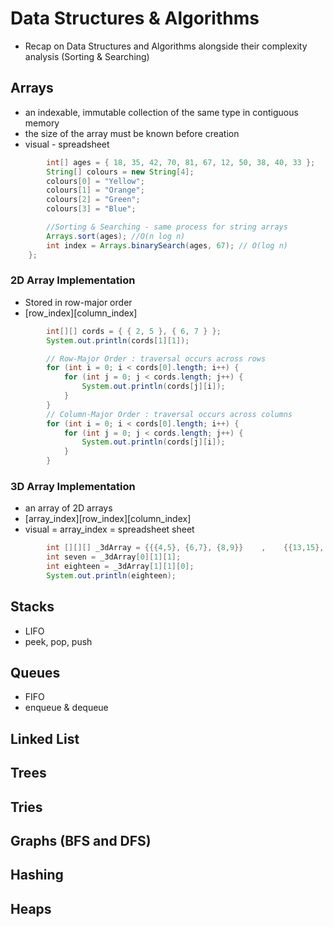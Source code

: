 # Data Structures & Algorithms
- Recap on Data Structures and Algorithms alongside their complexity analysis (Sorting & Searching)

## Arrays
- an indexable, immutable collection of the same type in contiguous memory
- the size of the array must be known before creation
- visual - spreadsheet
```JAVA
        int[] ages = { 18, 35, 42, 70, 81, 67, 12, 50, 38, 40, 33 };
        String[] colours = new String[4];
        colours[0] = "Yellow";
        colours[1] = "Orange";
        colours[2] = "Green";
        colours[3] = "Blue";

        //Sorting & Searching - same process for string arrays
        Arrays.sort(ages); //O(n log n)
        int index = Arrays.binarySearch(ages, 67); // O(log n)
    };
```
### 2D Array Implementation 
- Stored in row-major order
- [row_index][column_index]
```JAVA
        int[][] cords = { { 2, 5 }, { 6, 7 } };
        System.out.println(cords[1][1]);

        // Row-Major Order : traversal occurs across rows
        for (int i = 0; i < cords[0].length; i++) {
            for (int j = 0; j < cords.length; j++) {
                System.out.println(cords[j][i]);
            }
        }
        // Column-Major Order : traversal occurs across columns
        for (int i = 0; i < cords[0].length; i++) {
            for (int j = 0; j < cords.length; j++) {
                System.out.println(cords[j][i]);
            }
        }
```
### 3D Array Implementation 
- an array of 2D arrays
- [array_index][row_index][column_index]
- visual = array_index = spreadsheet sheet
```JAVA
        int [][][] _3dArray = {{{4,5}, {6,7}, {8,9}}    ,    {{13,15}, {18,20}, {17,68}}};
        int seven = _3dArray[0][1][1];
        int eighteen = _3dArray[1][1][0];
        System.out.println(eighteen);
```

## Stacks
- LIFO 
- peek, pop, push


## Queues
- FIFO 
- enqueue & dequeue 
## Linked List


## Trees
## Tries
## Graphs (BFS and DFS)
## Hashing
## Heaps